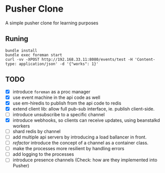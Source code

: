 # Pusher Clone

A simple pusher clone for learning purposes

## Runing
```
bundle install
bundle exec foreman start
curl -vv -XPOST http://192.168.33.11:8080/events/test -H 'Content-type: application/json' -d '{"works": 1}'
```

## TODO
- [x] introduce `foreman` as a proc manager
- [x] use event machine in the api code as well
- [x] use em-hiredis to publish from the api code to redis
- [x] extend client lib: allow full pub-sub interface, ie. publish client-side.
- [ ] introduce unsubscribe to a specific channel
- [x] introduce webhooks, so clients can receive updates, using beanstalkd workers
- [ ] shard redis by channel
- [ ] add multiple api servers by introducing a load ballancer in front.
- [ ] _refactor_ introduce the concept of a channel as a container class.
- [ ] make the processes more resilient by handling errors
- [ ] add logging to the processes
- [ ] introduce presence channels (Check: how are they implemented into Pusher)
